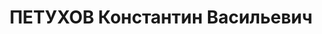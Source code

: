 ---
title: ПЕТУХОВ Константин Васильевич
description: "Род. в 1901, г. Баку, русский. Проживал: г. Красноярск. Техник в стройгруппе\
  \ паровозного отделения станции Красноярск. \n  Арестован 18.04.1937. Обв.: к.-р.\
  \ деятельность. Приговор: ВК ВС СССР, 16.07.1938 – ВМН. Расстрелян 16.07.1938, в\
  \ г. Красноярске. \n  Реабилитирован ВК ВС СССР 08.02.1958"
---